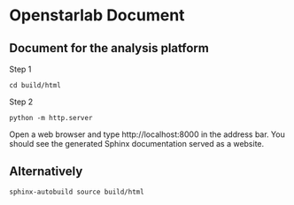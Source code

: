 # Openstarlab Document


## Document for the analysis platform

Step 1
```
cd build/html
```
Step 2
```
python -m http.server
```
Open a web browser and type http://localhost:8000 in the address bar. You should see the generated Sphinx documentation served as a website.

## Alternatively 
```
sphinx-autobuild source build/html
```